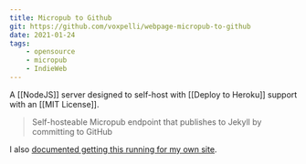 ```yaml
---
title: Micropub to Github
git: https://github.com/voxpelli/webpage-micropub-to-github
date: 2021-01-24
tags:
    - opensource
    - micropub
    - IndieWeb
---
```


A [[NodeJS]] server designed to self-host with [[Deploy to Heroku]] support with an [[MIT License]].

> Self-hosteable Micropub endpoint that publishes to Jekyll by committing to GitHub

I also [documented getting this running for my own site](https://github.com/bmann/microglue/issues/5).